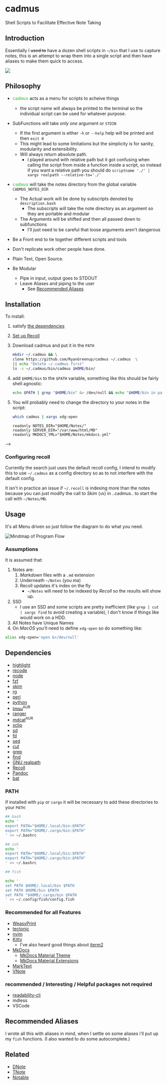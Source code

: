 # cadmus
Shell Scripts to Facilitate Effective Note Taking

## Introduction

Essentially I ~~used to~~ have a dozen shell scripts in `~/bin` that I use to capture notes,
this is an attempt to wrap them into a single script and then have aliases to make them quick to access.

![](./MainMenu.png)


## Philosophy

- ****<span style="color:rgb(90,210,90);font-family:Courier New,Courier, monospace,serif;">cadmus</span>**** acts as a menu for scripts to acheive things
    - the script name will always be printed to the terminal so the individual
      script can be used for whatever purpose.
- SubFunctions will take *only one* argument or `STDIN`
    - If the first argument is either `-h` or `--help` help will be printed and then `exit 0`
    - This might lead to some limitations but the simplicity is for sanity, modularity and extensibility.
    - Will always return absolute path.
        - I played around with relative path but it got confusing when calling the script from inside a function inside a script, so instead if you want a relative path you should do `scriptname './' | xargs realpath --relative-to='./'`




-  ****<span style="color:rgb(90,210,90);font-family:Courier New,Courier, monospace,serif;">cadmus</span>**** will take the notes directory from the global variable `CADMUS_NOTES_DIR`
    - The Actual work will be done by subscripts denoted by `description.bash`
        - The subscripts will take the note directory as an argument so they are portable and modular
    - The Arguments will be shifted and then all passed down to subfunctions
        - I'll just need to be careful that loose arguments aren't dangerous
- Be a Front end to tie together different scripts and tools
- Don't replicate work other people have done.
- Plain Text, Open Source.
- Be Modular
    - Pipe in input, output goes to STDOUT
    - Leave Aliases and piping to the user
        - See [Recommended Aliases](#recommended-aliases)

## Installation

To install:

1. satisfy [the dependencies](#Dependencies)
2. [Set up Recoll](#Configuring-recoll)
3. Download cadmus and put it in the `PATH`
    ```bash
    mkdir ~/.cadmus && \
    clone https://github.com/RyanGreenup/cadmus ~/.cadmus  \
    || echo "Delete ~/.cadmus first"
    ln -s ~/.cadmus/bin/cadmus $HOME/bin/
    ```
3. add `$HOME/bin` to the `$PATH` variable, something like this should be fairly shell agnostic:

    ``` bash
    echo $PATH | grep "$HOME/bin" &> /dev/null && echo "$HOME/bin in path already" || ls "$HOME/bin" &> /dev/null && echo 'PATH="$PATH:$HOME/bin"' >> $HOME/.profile
    
    ```

4. You will probably need to change the directory to your notes in the script:

    ```bash
    which cadmus | xargs xdg-open
    ```
    
    ```
    readonly NOTES_DIR="$HOME/Notes/"
    readonly SERVER_DIR="/var/www/html/MD"
    readonly MKDOCS_YML="$HOME/Notes/mkdocs.yml" 
    ```



<!---
4. Copy the help files to `/usr/share/cadmus`

5. Copy in the scripts, with [*stow*] something like this should be sensible:

    ```bash
    exec bash
    cd ~/DotFiles
    
    if [[ -d ".git" ]]; then
        echo "Adding Submodule";
        git submodule add https://github.com/RyanGreenup/cadmus
    else echo "Cloning Repository";
        git clone https://github.com/RyanGreenup/cadmus
    fi
    
    stow -t $HOME -S cadmus
    ```

|:warning: WARNING                                                                      |
| ---                                                                                   |
| Stow is [currently broken][stowIssue] on Arch If you are using Stow 2.3.1-2 downgrade |
> Downgrade with:
> sudo pacman -U https://archive.archlinux.org/packages/s/stow/stow-2.2.2-5-any.pkg.tar.xz

[stowIssue]: https://github.com/aspiers/stow/issues/65 -->
-->

### Configuring recoll

Currently the search just uses the default recoll config, I intend to modify this to use `~/.cadmus` as a config directory so as to not interfere with the default config.

It isn't in practice an issue if `~/.recoll` is indexing more than the notes  because you can just modify the call to *Skim* (`sk`) in ..cadmus.. to start the call with `~/Notes/MD`. 
<!---
By default *Cadmus* will use a rcoll configuration at `~/.cadmus`, this is to ensure that it doesn't conflict with any previous configuration.

Set this up by performing:

``` bash
mkdir ~/.cadmus
recoll -c ~/.cadmus
```
then select *index configuration* and configure recoll to have `~/Notes/MD` as the top directory and to exclude `~`, ideally `recoll` will index live which can configured with *indexing schedule*. *Recoll* will then start indexing the files and afterwards (≅ 1-2 minutes) the *GUI* will pop up and you can confirm that the indexing was successful.

|:note: NOTE|
| ---                                                                                   |
| If you want to change the notes directory change the variable `NOTES_DIR` in ****<span style="color:rgb(90,210,90);font-family:Courier New,Courier, monospace,serif;">cadmus</span>**** |

 -->
## Usage


It's all Menu driven so just follow the diagram to do what you need.

![Mindmap of Program Flow](./usage.svg "Diagram of the flow of the script")

### Assumptions

It is assumed that:

1. Notes are:
    1. *Markdown* files with a `.md` extension
    2. Underneath `~/Notes` (you ma)
    3. Recoll updates it's index on the fly
        * `~/Notes` will need to be indexed by *Recoll* so the results will show up.
3. SSD
    * I use an SSD and some scripts are pretty inefficient (like `grep | cut |
      xargs find` to avoid creating a variable), I don't know if things like
      would work on a HDD.
5. All Notes have Unique Names
6. On *MacOS* you'll need to define `xdg-open` so do something like:
  ```bash
  alias xdg-open='open &>/dev/null' 
  ```
<!---
2. You're going to use [Kitty](https://sw.kovidgoyal.net/kitty/)
    * You could either change the source or use anoter terminal that supports
      calling functions with `--`, e.g. `kitty -- nvim`
-->
<!---
5. I use [*Fish*] and *Oh My Fish* ([*OMF*]) as my default shell, this means `basename $SHELL` is `fish` for
   me and even though this is written in `bash` maybe that could cause issues.
    * Try [*Fish*] for a while, it's quite good, when you need to test something
      it's easy to temporarily jump back with `exec zsh`.
        * I wonder if this would work for [*nushell*]???
-->

[*nushell*]: https://github.com/nushell/nushell
[*Fish*]:    https://fishshell.com/
[*OMF*]:     https://github.com/oh-my-fish/oh-my-fish

## Dependencies

<!---
This was a dependency but I switched to java script
- [R](https://en.wikipedia.org/wiki/R_(programming_language)) 
-->
- [highlight](https://www.archlinux.org/packages/community/x86_64/highlight/)
- [recode](https://www.archlinux.org/packages/extra/x86_64/recode/)
- [node](https://nodejs.org/en/)
- [fzf](https://github.com/junegunn/fzf)
- [skim](https://github.com/lotabout/skim)
- [rg](https://www.google.com/search?client=firefox-b-d&q=ripgrep+github)
- [perl](https://wiki.archlinux.org/index.php/Perl)
- [python](https://www.python.org/download/releases/3.0/)
- [tmsu](https://aur.archlinux.org/packages/tmsu/)<sup>AUR</sup>
- [ranger](https://www.archlinux.org/packages/community/any/ranger/)
- [mdcat](https://aur.archlinux.org/packages/mdcat/)<sup>AUR</sup>
- [xclip](https://www.archlinux.org/packages/extra/x86_64/xclip/)
- [sd](https://github.com/chmln/sd)
- [fd](https://github.com/sharkdp/fd)
- [sed](https://www.gnu.org/software/sed/)
- [cut](https://www.gnu.org/software/coreutils/manual/html_node/The-cut-command.html)
- [grep](https://www.gnu.org/software/grep/)
- [find](https://man7.org/linux/man-pages/man1/find.1.html)
- [GNU realpath](https://www.gnu.org/software/coreutils/manual/html_node/realpath-invocation.html#realpath-invocation)
- [Recoll](https://www.lesbonscomptes.com/recoll/)
- [Pandoc](https://github.com/jgm/pandoc)
- [bat](https://github.com/sharkdp/bat)

### PATH

If installed with `pip` or `cargo` it will be necessary to add these directories to your `PATH`:

``` bash
## bash
echo '
export PATH="$HOME/.local/bin:$PATH"
export PATH="$HOME/.cargo/bin:$PATH"
' >> ~/.bashrc

## zsh
echo '
export PATH="$HOME/.local/bin:$PATH"
export PATH="$HOME/.cargo/bin:$PATH"
' >> ~/.bashrc

## fish

echo '
set PATH $HOME/.local/bin $PATH
set PATH $HOME/bin $PATH
set PATH "$HOME/.cargo/bin $PATH
' >> ~/.config/fish/config.fish
```

### Recommended for all Features

- [WeasyPrint](https://aur.archlinux.org/packages/python-weasyprint/)
- [tectonic](https://tectonic-typesetting.github.io/en-US/)
- [nvim](https://neovim.io/)
- [Kitty](https://sw.kovidgoyal.net/kitty/) 
    - I've also heard good things about [iterm2](https://www.iterm2.com/)
- [MkDocs](https://pypi.org/project/mkdocs-material-extensions/)
    - [MkDocs Material Theme](https://github.com/squidfunk/mkdocs-material)
    - [MkDocs Material Extensions](https://pypi.org/project/mkdocs-material-extensions/)
- [MarkText](https://github.com/marktext/marktext)
- [VNote](https://github.com/tamlok/vnote)

### recommended / Interesting / Helpful packages not required

- [readability-cli](https://gitlab.com/gardenappl/readability-cli)
- mdless
- VSCode

## Recommended Aliases

I wrote all this with aliases in mind, when I settle on some aliases i'll put up my `fish` functions. (I also wanted to do some autocomplete.)

## Related

- [DNote]
- [TNote]
- [Notable] 

[Notable]: https://github.com/notable/notable
[TNote]: https://github.com/tasdikrahman/tnote
[DNote]: https://github.com/dnote
[tmpfs]: https://wiki.archlinux.org/index.php/Tmpfs
[shared_memory]: http://en.wikipedia.org/wiki/Shared_memory

[^wpdtmpfs]: [From Wikipedia][shared_memory] Recent 2.6 Linux kernel builds have started to offer /dev/shm as shared memory in the form of a ramdisk, more specifically as a world-writable directory that is stored in memory with a defined limit in /etc/default/tmpfs.  /dev/shm support is completely optional within the kernel config file. 

[*stow*]: https://www.google.com/search?client=firefox-b-d&q=gnu+stow
